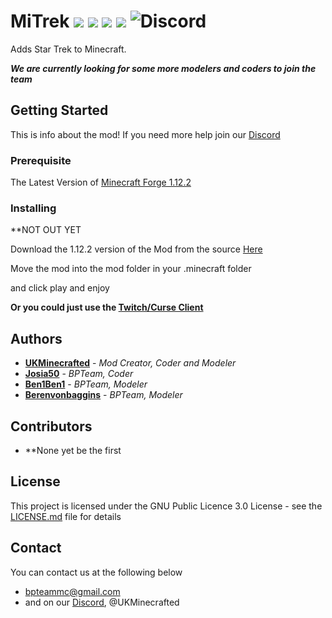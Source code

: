 # MiTrek ![](https://img.shields.io/badge/Creator-UKMinecrafted-orange.svg) ![](https://img.shields.io/badge/Minecraft-1.12.2-blue.svg) ![](https://img.shields.io/badge/Owner-BPTeam-blue.svg) ![](https://img.shields.io/badge/Mod%20Status-WIP-red.svg) ![Discord](https://img.shields.io/discord/538796875311218721.svg?style=plastic)

Adds Star Trek to Minecraft.

***We are currently looking for some more modelers and coders to join the team***
## Getting Started

This is info about the mod!
If you need more help join our [Discord](https://discord.gg/R6GQ4PU)

### Prerequisite
The Latest Version of [Minecraft  Forge 1.12.2](https://www.minecraftforge.net)

### Installing
**NOT OUT YET

Download the 1.12.2 version of the Mod from the source [Here](https://minecraft.curseforge.com/projects/...)

Move the mod into the mod folder in your .minecraft folder

and click play and enjoy

**Or you could just use the [Twitch/Curse Client](https://app.twitch.tv/download)**

## Authors

* **[UKMinecrafted](https://GitHub.com/UKMinecrafted)** - *Mod Creator, Coder and Modeler*
* **[Josia50](https://GitHub.com/Josia50)** - *BPTeam, Coder*
* **[Ben1Ben1](https://GitHub.com/Ben1Ben1)** - *BPTeam, Modeler*
* **[Berenvonbaggins](https://github.com/berenvonbaggins)** - *BPTeam, Modeler*

## Contributors

* **None yet be the first

## License

This project is licensed under the GNU Public Licence 3.0  License - see the [LICENSE.md](LICENSE.md) file for details

## Contact
You can contact us at the following below
* bpteammc@gmail.com
* and on our [Discord](https://discord.gg/R6GQ4PU), @UKMinecrafted
